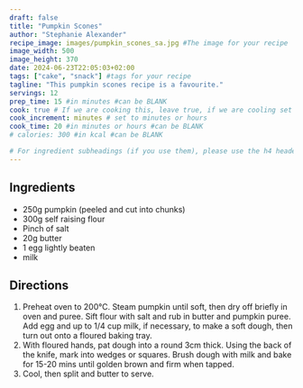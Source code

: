 ```yaml
---
draft: false
title: "Pumpkin Scones"
author: "Stephanie Alexander"
recipe_image: images/pumpkin_scones_sa.jpg #The image for your recipe
image_width: 500
image_height: 370
date: 2024-06-23T22:05:03+02:00
tags: ["cake", "snack"] #tags for your recipe
tagline: "This pumpkin scones recipe is a favourite."
servings: 12
prep_time: 15 #in minutes #can be BLANK
cook: true # If we are cooking this, leave true, if we are cooling set to false
cook_increment: minutes # set to minutes or hours
cook_time: 20 #in minutes or hours #can be BLANK
# calories: 300 #in kcal #can be BLANK

# For ingredient subheadings (if you use them), please use the h4 header.  For print view I have those elements targeted
---
```



## Ingredients

- 250g pumpkin (peeled and cut into chunks)
- 300g self raising flour
- Pinch of salt
- 20g butter
- 1 egg lightly beaten
- milk

## Directions

1. Preheat oven to 200°C. Steam pumpkin until soft, then dry off briefly in oven and puree. Sift flour with salt and rub in butter and pumpkin puree. Add egg and up to 1/4 cup milk, if necessary, to make a soft dough, then turn out onto a floured baking tray.
2. With floured hands, pat dough into a round 3cm thick. Using the back of the knife, mark into wedges or squares. Brush dough with milk and bake for 15-20 mins until golden brown and firm when tapped.
3. Cool, then split and butter to serve.
